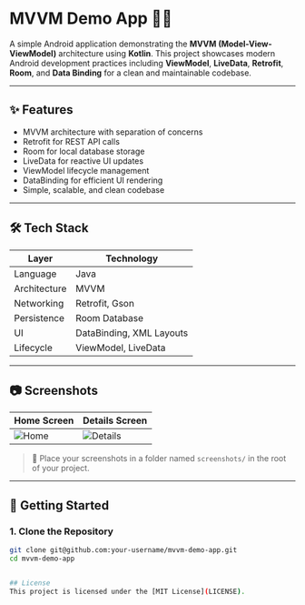  # MVVM Demo App 🧱📱

A simple Android application demonstrating the **MVVM (Model-View-ViewModel)** architecture using **Kotlin**. This project showcases modern Android development practices including **ViewModel**, **LiveData**, **Retrofit**, **Room**, and **Data Binding** for a clean and maintainable codebase.

---

## ✨ Features

- MVVM architecture with separation of concerns
- Retrofit for REST API calls
- Room for local database storage
- LiveData for reactive UI updates
- ViewModel lifecycle management
- DataBinding for efficient UI rendering
- Simple, scalable, and clean codebase

---

## 🛠️ Tech Stack

| Layer        | Technology                      |
|--------------|----------------------------------|
| Language     | Java                           |
| Architecture | MVVM                             |
| Networking   | Retrofit, Gson                   |
| Persistence  | Room Database                    |
| UI           | DataBinding, XML Layouts         |
| Lifecycle    | ViewModel, LiveData              |

---

## 📷 Screenshots

| Home Screen | Details Screen |
|-------------|----------------|
| ![Home](screenshots/home.png) | ![Details](screenshots/details.png) |

> 📁 Place your screenshots in a folder named `screenshots/` in the root of your project.

---

## 🚀 Getting Started

### 1. Clone the Repository

```bash
git clone git@github.com:your-username/mvvm-demo-app.git
cd mvvm-demo-app


## License
This project is licensed under the [MIT License](LICENSE).
